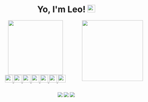 <h1 align="center"> Yo, I'm Leo! <img src="https://media.giphy.com/media/hvRJCLFzcasrR4ia7z/giphy.gif" width="25px"></h1>

<div align="center">
  <a href="https://github.com/leonardomlouzas" />
  <img height="180em" src="https://github-readme-stats.vercel.app/api?username=leonardomlouzas&show_icons=true&theme=buefy&include_all_commits=true&count_private=true"/>
 <img align='right' src='https://user-images.githubusercontent.com/5713670/87202985-820dcb80-c2b6-11ea-9f56-7ec461c497c3.gif' width='200'>
</div>

<div align="center">
  <img src="https://cdn.jsdelivr.net/gh/devicons/devicon/icons/react/react-original.svg" width="25px"/>
  <img src="https://cdn.jsdelivr.net/gh/devicons/devicon/icons/javascript/javascript-plain.svg" width="25px"/>
  <img src="https://cdn.jsdelivr.net/gh/devicons/devicon/icons/typescript/typescript-original.svg" width="25px"/>
  <img src="https://cdn.jsdelivr.net/gh/devicons/devicon/icons/git/git-original.svg" width="25px"/>
  <img src="https://cdn.jsdelivr.net/gh/devicons/devicon/icons/heroku/heroku-plain.svg" width="25px"/>
  <img src="https://cdn.jsdelivr.net/gh/devicons/devicon/icons/nodejs/nodejs-original.svg" width="25px"/>
  <img src="https://cdn.jsdelivr.net/gh/devicons/devicon/icons/python/python-original.svg" width="25px"/>
</div>

## 
<div align="center">
  <a href="https://www.linkedin.com/in/leonardomlouzas/" target="_blank"><img src="https://img.shields.io/badge/LinkedIn-0077B5?style=for-the-badge&logo=linkedin&logoColor=white" target="_blank"></a>
 <a href="https://www.wa.me/5561996253779" target="_blank"><img src="https://img.shields.io/badge/WhatsApp-25D366?style=for-the-badge&logo=whatsapp&logoColor=white" target="_blank"></a>
  <a href="https://t.me/llouzas" target="_blank"><img src="https://img.shields.io/badge/Telegram-2CA5E0?style=for-the-badge&logo=telegram&logoColor=white" target="_blank"></a>
</div>
